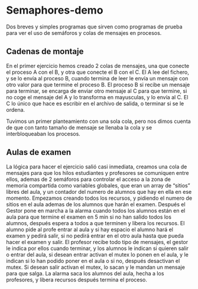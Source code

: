 # Semaphores-demo
Dos breves y simples programas que sirven como programas de prueba para ver el uso de semáforos y colas de mensajes en procesos.

## Cadenas de montaje

En el primer ejercicio hemos creado 2 colas de mensajes, una que conecte el proceso A con el B, y otra que conecte el B con el C. El A lee del fichero, y se lo envía al proceso B, cuando termina de leer le envía un mensaje con otro valor para que termine el proceso B. El proceso B si recibe un mensaje para terminar, se encarga de enviar otro mensaje al C para que termine, si no coge el mensaje del A y lo transforma en mayusculas, y lo envía al C. El C lo único que hace es escribir en el archivo de salida, o terminar si se le ordena. 

Tuvimos un primer planteamiento con una sola cola, pero nos dimos cuenta de que con tanto tamaño de mensaje se llenaba la cola y se interbloqueaban los procesos. 


## Aulas de examen

La lógica para hacer el ejercicio salió casi inmediata, creamos una cola de mensajes para que los
hilos estudiantes y profesores se comuniquen entre ellos, ademas de 2 semáforos para controlar
el acceso a la zona de memoria compartida como variables globales, que eran un array de “sitios”
libres del aula, y un contador del numero de alumnos que hay en ella en ese momento.
Empezamos creando todos los recursos, y pidiendo el numero de sitios en el aula ademas de los
alumnos que harán el examen. Después el Gestor pone en marcha a la alarma cuando todos los
alumnos están en el aula para que termine el examen en 5 min si no han salido todos los alumnos,
después espera a todos a que terminen y libera los recursos.
El alumno pide al profe entrar al aula y si hay espacio el alumno hará el examen y pedirá salir, si
no pedirá entrar en el otro aula hasta que pueda hacer el examen y salir.
El profesor recibe todo tipo de mensajes, el gestor le indica por ellos cuando terminar, y los
alumnos le indican si quieren salir o entrar del aula, si desean entrar activan el mutex lo ponen en
el aula, y le indican si lo han podido poner en el aula o si no, después desactivan el mutex. Si
desean salir activan el mutex, lo sacan y le mandan un mensaje para que salga.
La alarma saca los alumnos del aula, hecha a los profesores, y libera recursos después termina el
proceso.
